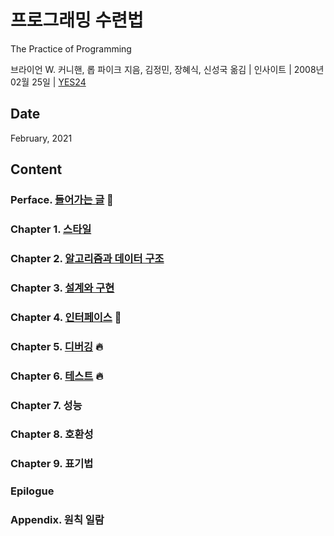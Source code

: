 # 프로그래밍 수련법

The Practice of Programming

브라이언 W. 커니핸, 롭 파이크 지음, 김정민, 장혜식, 신성국 옮김 | 인사이트 | 2008년 02월 25일 | [YES24](http://www.yes24.com/Product/Goods/2833579)

## Date

February, 2021

## Content

### **Perface. [들어가는 글](https://github.com/inyong37/Study/blob/master/V.%20Algorithm/i.%20Book/%ED%94%84%EB%A1%9C%EA%B7%B8%EB%9E%98%EB%B0%8D%20%EC%88%98%EB%A0%A8%EB%B2%95/C00_Introduction.md)** :palm_tree:

### Chapter 1. [스타일](https://github.com/inyong37/Study/blob/master/V.%20Algorithm/i.%20Book/%ED%94%84%EB%A1%9C%EA%B7%B8%EB%9E%98%EB%B0%8D%20%EC%88%98%EB%A0%A8%EB%B2%95/C01_Style.md)

### Chapter 2. [알고리즘과 데이터 구조](https://github.com/inyong37/Study/blob/master/V.%20Algorithm/i.%20Book/%ED%94%84%EB%A1%9C%EA%B7%B8%EB%9E%98%EB%B0%8D%20%EC%88%98%EB%A0%A8%EB%B2%95/C01_Algorithm_and_Data_Structure.md)

### Chapter 3. [설계와 구현](https://github.com/inyong37/Study/blob/master/V.%20Algorithm/i.%20Book/%ED%94%84%EB%A1%9C%EA%B7%B8%EB%9E%98%EB%B0%8D%20%EC%88%98%EB%A0%A8%EB%B2%95/C03_Design_and_Implementation.md)

### Chapter 4. [인터페이스](https://github.com/inyong37/Study/blob/master/V.%20Algorithm/i.%20Book/%ED%94%84%EB%A1%9C%EA%B7%B8%EB%9E%98%EB%B0%8D%20%EC%88%98%EB%A0%A8%EB%B2%95/C04_Interfaces.md) :deciduous_tree:

### Chapter 5. [디버깅](https://github.com/inyong37/Study/blob/master/V.%20Algorithm/i.%20Book/%ED%94%84%EB%A1%9C%EA%B7%B8%EB%9E%98%EB%B0%8D%20%EC%88%98%EB%A0%A8%EB%B2%95/C05_Debugging.md) :fire:

### Chapter 6. [테스트](https://github.com/inyong37/Study/blob/master/V.%20Algorithm/i.%20Book/%ED%94%84%EB%A1%9C%EA%B7%B8%EB%9E%98%EB%B0%8D%20%EC%88%98%EB%A0%A8%EB%B2%95/C06_Test.md) :fire:

### Chapter 7. 성능

### Chapter 8. 호환성

### Chapter 9. 표기법

### Epilogue

### **Appendix. 원칙 일람**
